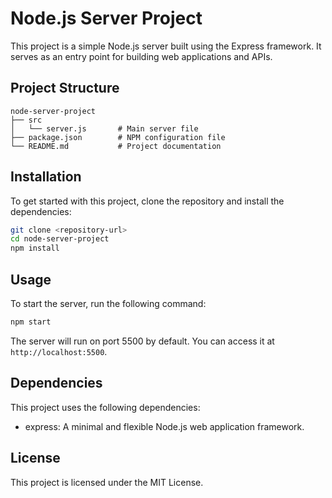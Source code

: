 # Node.js Server Project

This project is a simple Node.js server built using the Express framework. It serves as an entry point for building web applications and APIs.

## Project Structure

```
node-server-project
├── src
│   └── server.js       # Main server file
├── package.json        # NPM configuration file
└── README.md           # Project documentation
```

## Installation

To get started with this project, clone the repository and install the dependencies:

```bash
git clone <repository-url>
cd node-server-project
npm install
```

## Usage

To start the server, run the following command:

```bash
npm start
```

The server will run on port 5500 by default. You can access it at `http://localhost:5500`.

## Dependencies

This project uses the following dependencies:

- express: A minimal and flexible Node.js web application framework.

## License

This project is licensed under the MIT License.